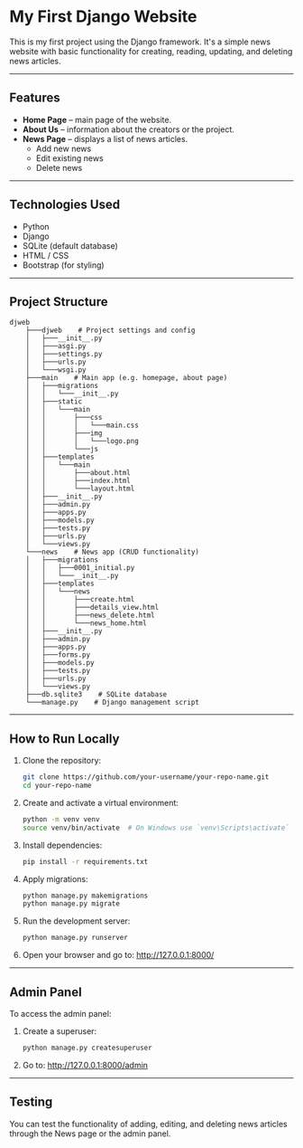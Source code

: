 # My First Django Website

This is my first project using the Django framework. It's a simple news website with basic functionality for creating, 
reading, updating, and deleting news articles.

---

## Features

- **Home Page** – main page of the website.
- **About Us** – information about the creators or the project.
- **News Page** – displays a list of news articles.
  - Add new news
  - Edit existing news
  - Delete news

---

## Technologies Used

- Python
- Django
- SQLite (default database)
- HTML / CSS
- Bootstrap (for styling)

---

## Project Structure

```
djweb
    ├───djweb    # Project settings and config
    │   ├───__init__.py
    │   ├───asgi.py
    │   ├───settings.py
    │   ├───urls.py
    │   └───wsgi.py
    ├───main    # Main app (e.g. homepage, about page)
    │   ├───migrations
    │   │   └───__init__.py
    │   ├───static
    │   │   └───main
    │   │       ├───css
    │   │       │   └───main.css
    │   │       ├───img
    │   │       │   └───logo.png
    │   │       └───js
    │   ├───templates
    │   │   └───main
    │   │       ├───about.html
    │   │       ├───index.html
    │   │       └───layout.html
    │   ├───__init__.py
    │   ├───admin.py
    │   ├───apps.py
    │   ├───models.py
    │   ├───tests.py
    │   ├───urls.py
    │   └───views.py
    └───news    # News app (CRUD functionality)
    │   ├───migrations
    │   │   ├───0001_initial.py
    │   │   └───__init__.py
    │   ├───templates
    │   │   └───news
    │   │       ├───create.html
    │   │       ├───details_view.html
    │   │       ├───news_delete.html
    │   │       └───news_home.html
    │   ├───__init__.py
    │   ├───admin.py
    │   ├───apps.py
    │   ├───forms.py
    │   ├───models.py
    │   ├───tests.py
    │   ├───urls.py
    │   └───views.py
    ├───db.sqlite3    # SQLite database
    └───manage.py    # Django management script
```

---

## How to Run Locally

1. Clone the repository:

   ```bash
   git clone https://github.com/your-username/your-repo-name.git 
   cd your-repo-name
   
2. Create and activate a virtual environment:

    ```bash
    python -m venv venv
    source venv/bin/activate  # On Windows use `venv\Scripts\activate`
   
3. Install dependencies:

    ```bash
    pip install -r requirements.txt
   
4. Apply migrations:

    ```bash
    python manage.py makemigrations
    python manage.py migrate
   
5. Run the development server:

    ```bash
    python manage.py runserver
   
6. Open your browser and go to: http://127.0.0.1:8000/

---

## Admin Panel

To access the admin panel:

1. Create a superuser:

    ```bash
    python manage.py createsuperuser
   
2. Go to: http://127.0.0.1:8000/admin

---

## Testing

You can test the functionality of adding, editing, and deleting news articles through the News page or the admin panel.
